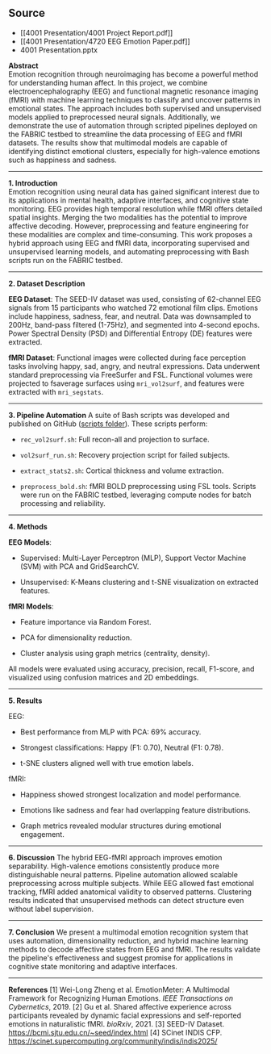 ## Source
- [[4001 Presentation/4001 Project Report.pdf]]
- [[4001 Presentation/4720 EEG Emotion Paper.pdf]]
- 4001 Presentation.pptx

**Abstract**  
Emotion recognition through neuroimaging has become a powerful method for understanding human affect. In this project, we combine electroencephalography (EEG) and functional magnetic resonance imaging (fMRI) with machine learning techniques to classify and uncover patterns in emotional states. The approach includes both supervised and unsupervised models applied to preprocessed neural signals. Additionally, we demonstrate the use of automation through scripted pipelines deployed on the FABRIC testbed to streamline the data processing of EEG and fMRI datasets. The results show that multimodal models are capable of identifying distinct emotional clusters, especially for high-valence emotions such as happiness and sadness.

---

**1. Introduction**  
Emotion recognition using neural data has gained significant interest due to its applications in mental health, adaptive interfaces, and cognitive state monitoring. EEG provides high temporal resolution while fMRI offers detailed spatial insights. Merging the two modalities has the potential to improve affective decoding. However, preprocessing and feature engineering for these modalities are complex and time-consuming. This work proposes a hybrid approach using EEG and fMRI data, incorporating supervised and unsupervised learning models, and automating preprocessing with Bash scripts run on the FABRIC testbed.

---

**2. Dataset Description**

**EEG Dataset**: The SEED-IV dataset was used, consisting of 62-channel EEG signals from 15 participants who watched 72 emotional film clips. Emotions include happiness, sadness, fear, and neutral. Data was downsampled to 200Hz, band-pass filtered (1-75Hz), and segmented into 4-second epochs. Power Spectral Density (PSD) and Differential Entropy (DE) features were extracted.

**fMRI Dataset**: Functional images were collected during face perception tasks involving happy, sad, angry, and neutral expressions. Data underwent standard preprocessing via FreeSurfer and FSL. Functional volumes were projected to fsaverage surfaces using `mri_vol2surf`, and features were extracted with `mri_segstats`.

---

**3. Pipeline Automation** A suite of Bash scripts was developed and published on GitHub ([scripts folder](https://github.com/JoshGreen0/4001_CI_Bio_Eng_Final_Project)). These scripts perform:

- `rec_vol2surf.sh`: Full recon-all and projection to surface.
    
- `vol2surf_run.sh`: Recovery projection script for failed subjects.
    
- `extract_stats2.sh`: Cortical thickness and volume extraction.
    
- `preprocess_bold.sh`: fMRI BOLD preprocessing using FSL tools. Scripts were run on the FABRIC testbed, leveraging compute nodes for batch processing and reliability.
    

---

**4. Methods**

**EEG Models**:

- Supervised: Multi-Layer Perceptron (MLP), Support Vector Machine (SVM) with PCA and GridSearchCV.
    
- Unsupervised: K-Means clustering and t-SNE visualization on extracted features.
    

**fMRI Models**:

- Feature importance via Random Forest.
    
- PCA for dimensionality reduction.
    
- Cluster analysis using graph metrics (centrality, density).
    

All models were evaluated using accuracy, precision, recall, F1-score, and visualized using confusion matrices and 2D embeddings.

---

**5. Results**

EEG:

- Best performance from MLP with PCA: 69% accuracy.
    
- Strongest classifications: Happy (F1: 0.70), Neutral (F1: 0.78).
    
- t-SNE clusters aligned well with true emotion labels.
    

fMRI:

- Happiness showed strongest localization and model performance.
    
- Emotions like sadness and fear had overlapping feature distributions.
    
- Graph metrics revealed modular structures during emotional engagement.
    

---

**6. Discussion** The hybrid EEG-fMRI approach improves emotion separability. High-valence emotions consistently produce more distinguishable neural patterns. Pipeline automation allowed scalable preprocessing across multiple subjects. While EEG allowed fast emotional tracking, fMRI added anatomical validity to observed patterns. Clustering results indicated that unsupervised methods can detect structure even without label supervision.

---

**7. Conclusion** We present a multimodal emotion recognition system that uses automation, dimensionality reduction, and hybrid machine learning methods to decode affective states from EEG and fMRI. The results validate the pipeline's effectiveness and suggest promise for applications in cognitive state monitoring and adaptive interfaces.

---

**References** [1] Wei-Long Zheng et al. EmotionMeter: A Multimodal Framework for Recognizing Human Emotions. _IEEE Transactions on Cybernetics_, 2019. [2] Gu et al. Shared affective experience across participants revealed by dynamic facial expressions and self-reported emotions in naturalistic fMRI. _bioRxiv_, 2021. [3] SEED-IV Dataset. https://bcmi.sjtu.edu.cn/~seed/index.html [4] SCinet INDIS CFP. https://scinet.supercomputing.org/community/indis/indis2025/